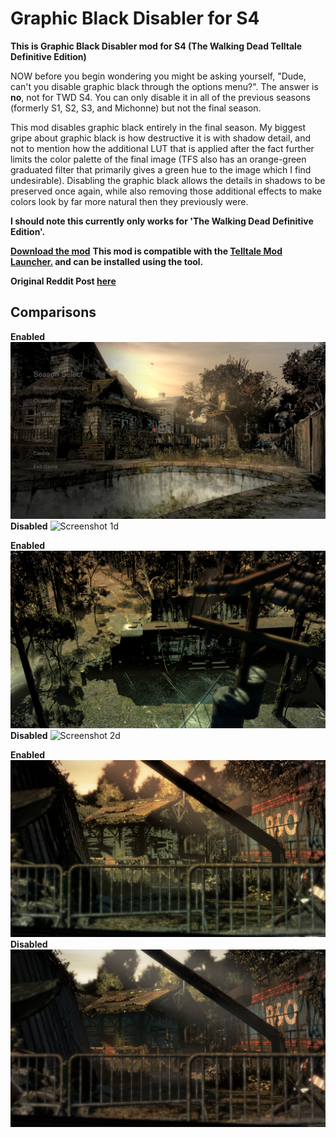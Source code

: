 # Graphic Black Disabler for S4

**This is Graphic Black Disabler mod for S4 (The Walking Dead Telltale Definitive Edition)**

NOW before you begin wondering you might be asking yourself, "Dude, can't you disable graphic black through the options menu?". The answer is **no**, not for TWD S4. You can only disable it in all of the previous seasons (formerly S1, S2, S3, and Michonne) but not the final season.

This mod disables graphic black entirely in the final season. My biggest gripe about graphic black is how destructive it is with shadow detail, and not to mention how the additional LUT that is applied after the fact further limits the color palette of the final image (TFS also has an orange-green graduated filter that primarily gives a green hue to the image which I find undesirable). Disabling the graphic black allows the details in shadows to be preserved once again, while also removing those additional effects to make colors look by far more natural then they previously were.

**I should note this currently only works for 'The Walking Dead Definitive Edition'.**

**[Download the mod](https://github.com/changemymindpls/TTDS-GraphicBlackDisabler/releases)**
**This mod is compatible with the [Telltale Mod Launcher.](https://github.com/Telltale-Modding-Group/TelltaleModLauncher) and can be installed using the tool.**

**Original Reddit Post [here](https://www.reddit.com/r/TheWalkingDeadGame/comments/hk795l/mod_twd_season_4_graphic_black_disabler/)**

## Comparisons

**Enabled**
![Screenshot 1e](screenshots/enabled1.png)
**Disabled**
![Screenshot 1d](screenshots/disabled1.png)

**Enabled**
![Screenshot 2e](screenshots/enabled2.png)
**Disabled**
![Screenshot 2d](screenshots/disabled2.png)

**Enabled**
![Screenshot 3e](screenshots/enabled3.png)
**Disabled**
![Screenshot 3d](screenshots/disabled3.png)
